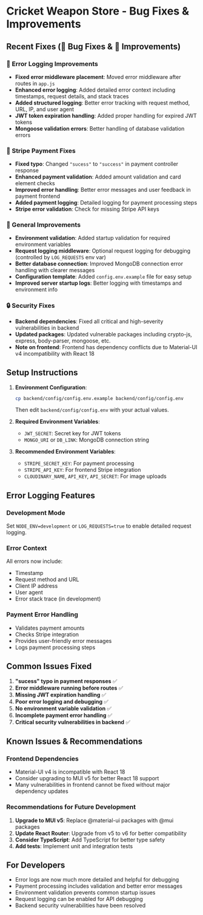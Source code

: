 # Cricket Weapon Store - Bug Fixes & Improvements

## Recent Fixes (🐛 Bug Fixes & 🚀 Improvements)

### 🐛 Error Logging Improvements
- **Fixed error middleware placement**: Moved error middleware after routes in `app.js`
- **Enhanced error logging**: Added detailed error context including timestamps, request details, and stack traces
- **Added structured logging**: Better error tracking with request method, URL, IP, and user agent
- **JWT token expiration handling**: Added proper handling for expired JWT tokens
- **Mongoose validation errors**: Better handling of database validation errors

### 🐛 Stripe Payment Fixes
- **Fixed typo**: Changed `"sucess"` to `"success"` in payment controller response
- **Enhanced payment validation**: Added amount validation and card element checks
- **Improved error handling**: Better error messages and user feedback in payment frontend
- **Added payment logging**: Detailed logging for payment processing steps
- **Stripe error validation**: Check for missing Stripe API keys

### 🚀 General Improvements
- **Environment validation**: Added startup validation for required environment variables
- **Request logging middleware**: Optional request logging for debugging (controlled by `LOG_REQUESTS` env var)
- **Better database connection**: Improved MongoDB connection error handling with clearer messages
- **Configuration template**: Added `config.env.example` file for easy setup
- **Improved server startup logs**: Better logging with timestamps and environment info

### 🔒 Security Fixes
- **Backend dependencies**: Fixed all critical and high-severity vulnerabilities in backend
- **Updated packages**: Updated vulnerable packages including crypto-js, express, body-parser, mongoose, etc.
- **Note on frontend**: Frontend has dependency conflicts due to Material-UI v4 incompatibility with React 18

## Setup Instructions

1. **Environment Configuration**:
   ```bash
   cp backend/config/config.env.example backend/config/config.env
   ```
   Then edit `backend/config/config.env` with your actual values.

2. **Required Environment Variables**:
   - `JWT_SECRET`: Secret key for JWT tokens
   - `MONGO_URI` or `DB_LINK`: MongoDB connection string

3. **Recommended Environment Variables**:
   - `STRIPE_SECRET_KEY`: For payment processing
   - `STRIPE_API_KEY`: For frontend Stripe integration
   - `CLOUDINARY_NAME`, `API_KEY`, `API_SECRET`: For image uploads

## Error Logging Features

### Development Mode
Set `NODE_ENV=development` or `LOG_REQUESTS=true` to enable detailed request logging.

### Error Context
All errors now include:
- Timestamp
- Request method and URL
- Client IP address
- User agent
- Error stack trace (in development)

### Payment Error Handling
- Validates payment amounts
- Checks Stripe integration
- Provides user-friendly error messages
- Logs payment processing steps

## Common Issues Fixed

1. **"sucess" typo in payment responses** ✅
2. **Error middleware running before routes** ✅
3. **Missing JWT expiration handling** ✅
4. **Poor error logging and debugging** ✅
5. **No environment variable validation** ✅
6. **Incomplete payment error handling** ✅
7. **Critical security vulnerabilities in backend** ✅

## Known Issues & Recommendations

### Frontend Dependencies
- Material-UI v4 is incompatible with React 18
- Consider upgrading to MUI v5 for better React 18 support
- Many vulnerabilities in frontend cannot be fixed without major dependency updates

### Recommendations for Future Development
1. **Upgrade to MUI v5**: Replace @material-ui packages with @mui packages
2. **Update React Router**: Upgrade from v5 to v6 for better compatibility
3. **Consider TypeScript**: Add TypeScript for better type safety
4. **Add tests**: Implement unit and integration tests

## For Developers

- Error logs are now much more detailed and helpful for debugging
- Payment processing includes validation and better error messages
- Environment validation prevents common startup issues
- Request logging can be enabled for API debugging
- Backend security vulnerabilities have been resolved